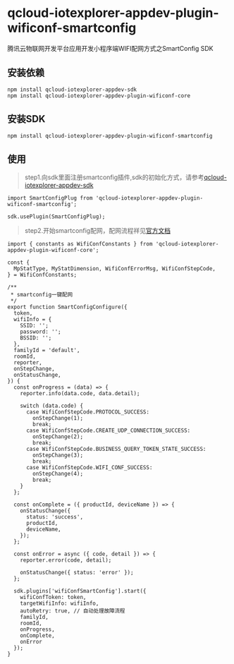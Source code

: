 # qcloud-iotexplorer-appdev-plugin-wificonf-smartconfig

腾讯云物联网开发平台应用开发小程序端WIFI配网方式之SmartConfig SDK

## 安装依赖
```
npm install qcloud-iotexplorer-appdev-sdk
npm install qcloud-iotexplorer-appdev-plugin-wificonf-core
```

## 安装SDK

```
npm install qcloud-iotexplorer-appdev-plugin-wificonf-smartconfig
```

## 使用

> step1.向sdk里面注册smartconfig插件,sdk的初始化方式，请参考[qcloud-iotexplorer-appdev-sdk](https://www.npmjs.com/package/qcloud-iotexplorer-appdev-sdk)
```
import SmartConfigPlug from 'qcloud-iotexplorer-appdev-plugin-wificonf-smartconfig';

sdk.usePlugin(SmartConfigPlug);

```

> step2.开始smartconfig配网，配网流程祥见[官方文档](https://cloud.tencent.com/document/product/1081/48406)
```
import { constants as WifiConfConstants } from 'qcloud-iotexplorer-appdev-plugin-wificonf-core';

const {
  MpStatType, MyStatDimension, WifiConfErrorMsg, WifiConfStepCode,
} = WifiConfConstants;

/**
 * smartconfig一键配网
 */
export function SmartConfigConfigure({
  token,
  wifiInfo = {
    SSID: '';
    password: '';
    BSSID: '';
  },
  familyId = 'default',
  roomId,
  reporter,
  onStepChange,
  onStatusChange,
}) {
  const onProgress = (data) => {
    reporter.info(data.code, data.detail);

    switch (data.code) {
      case WifiConfStepCode.PROTOCOL_SUCCESS:
        onStepChange(1);
        break;
      case WifiConfStepCode.CREATE_UDP_CONNECTION_SUCCESS:
        onStepChange(2);
        break;
      case WifiConfStepCode.BUSINESS_QUERY_TOKEN_STATE_SUCCESS:
        onStepChange(3);
        break;
      case WifiConfStepCode.WIFI_CONF_SUCCESS:
        onStepChange(4);
        break;
    }
  };

  const onComplete = ({ productId, deviceName }) => {
    onStatusChange({
      status: 'success',
      productId,
      deviceName,
    });
  };

  const onError = async ({ code, detail }) => {
    reporter.error(code, detail);

    onStatusChange({ status: 'error' });
  };

  sdk.plugins['wifiConfSmartConfig'].start({
    wifiConfToken: token,
    targetWifiInfo: wifiInfo,
    autoRetry: true, // 自动处理故障流程
    familyId,
    roomId,
    onProgress,
    onComplete,
    onError
  });
}
```
